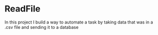 # ReadFile
In this project I build a way to automate a task by taking data that was in a .csv file and sending it to a database
